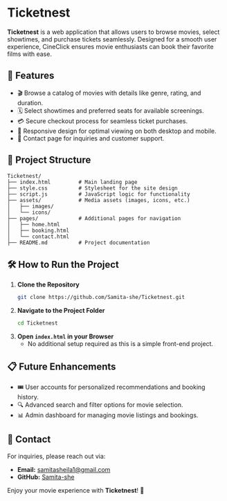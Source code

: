 # Ticketnest

**Ticketnest** is a web application that allows users to browse movies, select showtimes, and purchase tickets seamlessly. Designed for a smooth user experience, CineClick ensures movie enthusiasts can book their favorite films with ease.

## 🚀 Features
- 🎬 Browse a catalog of movies with details like genre, rating, and duration.
- 🗓️ Select showtimes and preferred seats for available screenings.
- 💳 Secure checkout process for seamless ticket purchases.
- 📱 Responsive design for optimal viewing on both desktop and mobile.
- 📧 Contact page for inquiries and customer support.

## 📂 Project Structure
```
Ticketnest/
├── index.html         # Main landing page
├── style.css          # Stylesheet for the site design
├── script.js          # JavaScript logic for functionality
├── assets/            # Media assets (images, icons, etc.)
│   ├── images/        
│   └── icons/         
├── pages/             # Additional pages for navigation
│   ├── home.html      
│   ├── booking.html   
│   └── contact.html   
├── README.md          # Project documentation
```

## 🛠️ How to Run the Project
1. **Clone the Repository**
   ```bash
   git clone https://github.com/Samita-she/Ticketnest.git
   ```
2. **Navigate to the Project Folder**
   ```bash
   cd Ticketnest
   ```
3. **Open `index.html` in your Browser**
   - No additional setup required as this is a simple front-end project.

## 📋 Future Enhancements
- 🎟️ User accounts for personalized recommendations and booking history.
- 🔍 Advanced search and filter options for movie selection.
- 📊 Admin dashboard for managing movie listings and bookings.

## 💌 Contact
For inquiries, please reach out via:
- **Email:** [samitasheila1@gmail.com](mailto:samitasheila1@gmail.com)
- **GitHub:** [Samita-she](https://github.com/Samita-she)

Enjoy your movie experience with **Ticketnest**! 🍿


